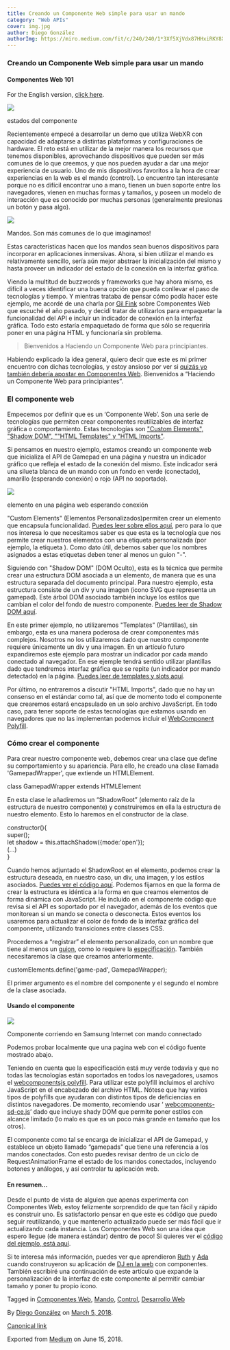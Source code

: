 ```yaml
---
title: Creando un Componente Web simple para usar un mando
category: "Web APIs"
cover: img.jpg
author: Diego González
authorImg: https://miro.medium.com/fit/c/240/240/1*3Xf5XjVdx87HHxiRKY8X1Q.jpeg
---
```


### Creando un Componente Web simple para usar un mando

#### Componentes Web 101

For the English version, [click here](https://medium.com/samsung-internet-dev/making-a-simple-gamepad-web-component-23b2ac262f56).

![](https://cdn-images-1.medium.com/max/2000/1*xVG7RPsOTpsPOpIpdZuZdQ.png)

estados del componente <game-pad>

Recientemente empecé a desarrollar un demo que utiliza WebXR con capacidad de adaptarse a distintas plataformas y configuraciones de hardware. El reto está en utilizar de la mejor manera los recursos que tenemos disponibles, aprovechando dispositivos que pueden ser más comunes de lo que creemos, y que nos pueden ayudar a dar una mejor experiencia de usuario. Uno de mis dispositivos favoritos a la hora de crear experiencias en la web es el mando (control). Lo encuentro tan interesante porque no es difícil encontrar uno a mano, tienen un buen soporte entre los navegadores, vienen en muchas formas y tamaños, y poseen un modelo de interacción que es conocido por muchas personas (generalmente presionas un botón y pasa algo).

![](https://cdn-images-1.medium.com/max/800/1*3lHL9u3M8VUuy_qHof3j1Q.png)

Mandos. Son más comunes de lo que imaginamos!

Estas características hacen que los mandos sean buenos dispositivos para incorporar en aplicaciones inmersivas. Ahora, si bien utilizar el mando es relativamente sencillo, sería aún mejor abstraer la inicialización del mismo y hasta proveer un indicador del estado de la conexión en la interfaz gráfica.

Viendo la multitud de buzzwords y frameworks que hay ahora mismo, es difícil a veces identificar una buena opción que pueda conllevar el paso de tecnologías y tiempo. Y mientras trataba de pensar cómo podía hacer este ejemplo, me acordé de una charla por [Gil Fink](https://medium.com/u/b727bf477338) sobre Componentes Web que escuché el año pasado, y decidí tratar de utilizarlos para empaquetar la funcionalidad del API e incluir un indicador de conexión en la interfaz gráfica. Todo esto estaría empaquetado de forma que sólo se requeriría poner en una página HTML y funcionaría sin problema.

> Bienvenidos a Haciendo un Componente Web para principiantes.

Habiendo explicado la idea general, quiero decir que este es mi primer encuentro con dichas tecnologías, y estoy ansioso por ver si [quizás yo también debería apostar en Componentes Web](https://medium.com/@gilfink/why-im-betting-on-web-components-and-you-should-think-about-using-them-too-8629396e27a). Bienvenidos a “Haciendo un Componente Web para principiantes”.

### El componente web <game-pad>

Empecemos por definir que es un ‘Componente Web’. Son una serie de tecnologías que permiten crear componentes reutilizables de interfaz gráfica o comportamiento. Estas tecnologías son ["Custom Elements", "Shadow DOM", ""HTML Templates" y "HTML Imports"](https://developer.mozilla.org/es/docs/Web/Web_Components).

Si pensamos en nuestro ejemplo, estamos creando un componente web que inicializa el API de Gamepad en una página y nuestra un indicador gráfico que refleja el estado de la conexión del mismo. Este indicador será una silueta blanca de un mando con un fondo en verde (conectado), amarillo (esperando conexión) o rojo (API no soportado).

![](https://cdn-images-1.medium.com/max/800/1*ciIYRDaW4cDsOowkjbLKrQ.png)

elemento <game-pad> en una página web esperando conexión

"Custom Elements" (Elementos Personalizados)permiten crear un elemento que encapsula funcionalidad. [Puedes leer sobre ellos aquí](https://developer.mozilla.org/en-US/docs/Web/Web_Components/Using_custom_elements), pero para lo que nos interesa lo que necesitamos saber es que esta es la tecnología que nos permite crear nuestros elementos con una etiqueta personalizada (por ejemplo, la etiqueta <game-pad>). Como dato útil, debemos saber que los nombres asignados a estas etiquetas deben tener al menos un guion "-".

Siguiendo con "Shadow DOM" (DOM Oculto), esta es la técnica que permite crear una estructura DOM asociada a un elemento, de manera que es una estructura separada del documento principal. Para nuestro ejemplo, esta estructura consiste de un div y una imagen (icono SVG que representa un gamepad). Este árbol DOM asociado también incluye los estilos que cambian el color del fondo de nuestro componente. [Puedes leer de Shadow DOM aquí](https://developer.mozilla.org/en-US/docs/Web/Web_Components/Using_shadow_DOM).

En este primer ejemplo, no utilizaremos "Templates" (Plantillas), sin embargo, esta es una manera poderosa de crear componentes más complejos. Nosotros no los utilizaremos dado que nuestro componente requiere únicamente un div y una imagen. En un artículo futuro expandiremos este ejemplo para mostrar un indicador por cada mando conectado al navegador. En ese ejemple tendrá sentido utilizar plantillas dado que tendremos interfaz gráfica que se repite (un indicador por mando detectado) en la página. [Puedes leer de templates y slots aquí](https://developer.mozilla.org/en-US/docs/Web/Web_Components/Using_templates_and_slots).

Por último, no entraremos a discutir "HTML Imports", dado que no hay un consenso en el estándar como tal, así que de momento todo el componente que crearemos estará encapsulado en un solo archivo JavaScript. En todo caso, para tener soporte de estas tecnologías que estamos usando en navegadores que no las implementan podemos incluir el [WebComponent Polyfill](https://github.com/WebComponents/webcomponentsjs).

### Cómo crear el componente <game-pad>

Para crear nuestro componente web, debemos crear una clase que define su comportamiento y su apariencia. Para ello, he creado una clase llamada 'GamepadWrapper', que extiende un HTMLElement.

class GamepadWrapper extends HTMLElement

En esta clase le añadiremos un “ShadowRoot” (elemento raíz de la estructura de nuestro componente) y construiremos en ella la estructura de nuestro elemento. Esto lo haremos en el constructor de la clase.

constructor(){  
    super();  
    let shadow = this.attachShadow({mode:'open'});  
    (...)  
}

Cuando hemos adjuntado el ShadowRoot en el elemento, podemos crear la estructura deseada, en nuestro caso, un div, una imagen, y los estilos asociados. [Puedes ver el código aquí](https://github.com/SamsungInternet/game-pad/blob/master/js/gamepad-comp.js#L8). Podemos fijarnos en que la forma de crear la estructura es idéntica a la forma en que creamos elementos de forma dinámica con JavaScript. He incluido en el componente código que revisa si el API es soportado por el navegador, además de los eventos que monitorean si un mando se conecta o desconecta. Estos eventos los usaremos para actualizar el color de fondo de la interfaz gráfica del componente, utilizando transiciones entre classes CSS.

Procedemos a “registrar” el elemento personalizado, con un nombre que tiene al menos un [guion](https://stackoverflow.com/questions/22545621/do-custom-elements-require-a-dash-in-their-name), como lo requiere la [especificación](http://w3c.github.io/webcomponents/spec/custom/#custom-elements-autonomous-example). También necesitaremos la clase que creamos anteriormente.

customElements.define('game-pad', GamepadWrapper);

El primer argumento es el nombre del componente y el segundo el nombre de la clase asociada.

#### Usando el componente <game-pad>

![](https://cdn-images-1.medium.com/max/600/1*NcjLliRIG3paSIoOV6t9GA.png)

Componente <game-pad> corriendo en Samsung Internet con mando connectado

Podemos probar localmente que una pagina web con el código fuente mostrado abajo.

<body>  
    <game-pad></game-pad>  
</body>

Teniendo en cuenta que la especificación está muy verde todavía y que no todas las tecnologías están soportados en todos los navegadores, usamos el [webcomponentsjs polyfill](https://github.com/webcomponents/webcomponentsjs). Para utilizar este polyfill incluimos el archivo JavaScript en el encabezado del archivo HTML. Nótese que hay varios tipos de polyfills que ayudaran con distintos tipos de deficiencias en distintos navegadores. De momento, recomiendo usar ‘ [webcomponents-sd-ce.js](https://github.com/webcomponents/webcomponentsjs/blob/master/webcomponents-sd-ce.js)’ dado que incluye shady DOM que permite poner estilos con alcance limitado (lo malo es que es un poco más grande en tamaño que los otros).

<script src="js/gamepad-comp.js"></script>

El componente como tal se encarga de inicializar el API de Gamepad, y establece un objeto llamado “gamepads” que tiene una referencia a los mandos conectados. Con esto puedes revisar dentro de un ciclo de RequestAnimationFrame el estado de los mandos conectados, incluyendo botones y análogos, y así controlar tu aplicación web.

#### En resumen…

Desde el punto de vista de alguien que apenas experimenta con Componentes Web, estoy felizmente sorprendido de que tan fácil y rápido es construir uno. Es satisfactorio pensar en que este es código que puedo seguir reutilizando, y que mantenerlo actualizado puede ser más fácil que ir actualizando cada instancia. Los Componentes Web son una idea que espero llegue (de manera estándar) dentro de poco! Si quieres ver el [código del ejemplo, está aquí](https://github.com/SamsungInternet/game-pad).

Si te interesa más información, puedes ver que aprendieron [Ruth](https://medium.com/u/1bf712acd447) y [Ada](https://medium.com/u/c2890cdd7a64) cuando construyeron su aplicación de [DJ en la web](https://medium.com/samsung-internet-dev/lessons-learned-making-our-app-with-web-components-bf55379cfcda) con componentes. También escribiré una continuación de este artículo que expande la personalización de la interfaz de este componente al permitir cambiar tamaño y poner tu propio ícono.

Tagged in [Componentes Web](https://medium.com/tag/componentes-web), [Mando](https://medium.com/tag/mando), [Control](https://medium.com/tag/control), [Desarrollo Web](https://medium.com/tag/desarrollo-web)

By [Diego González](https://medium.com/@diekus) on [March 5, 2018](https://medium.com/p/4f9d0f7bf084).

[Canonical link](https://medium.com/@diekus/creando-un-componente-web-simple-para-usar-un-mando-4f9d0f7bf084)

Exported from [Medium](https://medium.com) on June 15, 2018.